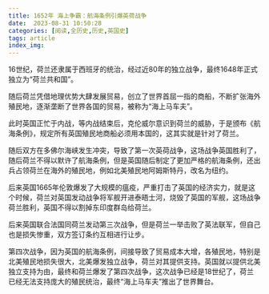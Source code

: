 ```yaml
---
title: 1652年 海上争霸：航海条例引爆英荷战争
date:  2023-08-31 10:50:28
categories: [阅读,全历史,历史,英国史]
tags: article
index_img: 
---
```


16世纪，荷兰还隶属于西班牙的统治，经过近80年的独立战争，最终1648年正式独立为“荷兰共和国”。

随后荷兰凭借地理优势大肆发展贸易，创立了世界首屈一指的商船，不断扩张海外殖民地，逐渐垄断了世界各国的贸易，被称为“海上马车夫”。

此时英国正忙于内战，等内战结束后，克伦威尔意识到荷兰的威胁，于是颁布《航海条例》，规定所有英国殖民地商船必须用本国的，这其实就是针对了荷兰。

随后双方在多佛尔海峡发生冲突，导致了第一次英荷战争，这场战争英国胜利了，随后荷兰不得以默许了航海条例，但是英国随后制定了更加严格的航海条例，还出兵占领荷兰在海外的殖民地，例如北美殖民地阿姆斯特丹，改名为纽约。

后来英国1665年伦敦爆发了大规模的瘟疫，严重打击了英国的经济实力，就是这个时候，荷兰对英国发动战争将军舰开进泰晤士河，烧毁了英国的军舰，这场战争荷兰胜利，英国不得以割掉东印度群岛给荷兰。

后来英国联合法国同荷兰发动第三次战争，但是荷兰一举击败了英法联军，但自己也是损失惨重，双方签订条约互相进行让步。

第四次战争，因为英国的航海条例，间接导致了贸易成本大增，各殖民地，特别是北美殖民地损失很大，北美爆发独立战争，荷兰对其提供支持。英国就以提供北美独立支持为由，最终和荷兰爆发了第四次战争，这次战争已经是18世纪了，荷兰已经无法支持庞大的殖民统治，最终“海上马车夫”推出了世界舞台。